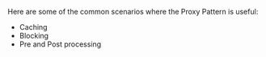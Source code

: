 Here are some of the common scenarios where the Proxy Pattern is useful:

- Caching
- Blocking
- Pre and Post processing
